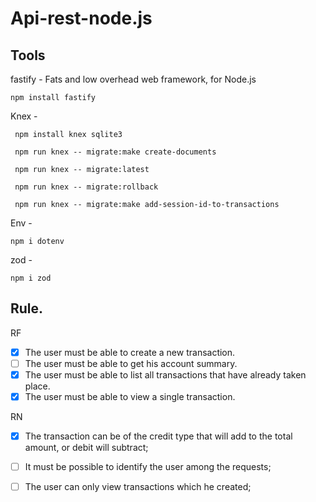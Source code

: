 # Api-rest-node.js

## Tools

fastify - Fats and low overhead web framework, for Node.js

```
npm install fastify

```

Knex - 

```
 npm install knex sqlite3

 npm run knex -- migrate:make create-documents

 npm run knex -- migrate:latest

 npm run knex -- migrate:rollback

 npm run knex -- migrate:make add-session-id-to-transactions

```
Env - 

```
npm i dotenv

```
zod - 

```
npm i zod
```

## Rule.

 RF
- [x] The user must be able to create a new transaction.
- [ ] The user must be able to get his account summary.
- [x] The user must be able to list all transactions that have already taken place.
- [x] The user must be able to view a single transaction.

RN 

- [x] The transaction can be of the credit type that will add to the total amount, or debit will subtract; 
- [ ] It must be possible to identify the user among the requests;
- [ ] The user can only view transactions which he created;

